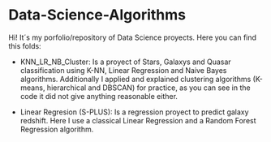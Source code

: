 # Data-Science-Algorithms
Hi! It´s my porfolio/repository of Data Science proyects. 
Here you can find this folds:

- KNN_LR_NB_Cluster: Is a proyect of Stars, Galaxys and Quasar classification using K-NN, Linear Regression and Naive Bayes algorithms. 
Additionally I applied and explained clustering algorithms (K-means, hierarchical and DBSCAN) for practice, 
as you can see in the code it did not give anything reasonable either.

- Linear Regresion (S-PLUS): Is a regression proyect to predict galaxy redshift. Here I use a classical Linear Regression and a Random Forest Regression
algorithm. 
